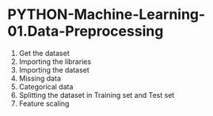 # PYTHON-Machine-Learning-01.Data-Preprocessing
1. Get the dataset
2. Importing the libraries
3. Importing the dataset
4. Missing data
5. Categorical data
6. Splitting the dataset in Training set and Test set
7. Feature scaling
